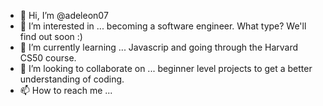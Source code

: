 - 👋 Hi, I’m @adeleon07
- 👀 I’m interested in ... becoming a software engineer. What type? We'll find out soon :)
- 🌱 I’m currently learning ... Javascrip and going through the Harvard CS50 course.
- 💞️ I’m looking to collaborate on ... beginner level projects to get a better understanding of coding.
- 📫 How to reach me ...

<!---
adeleon07/adeleon07 is a ✨ special ✨ repository because its `README.md` (this file) appears on your GitHub profile.
You can click the Preview link to take a look at your changes.
--->
